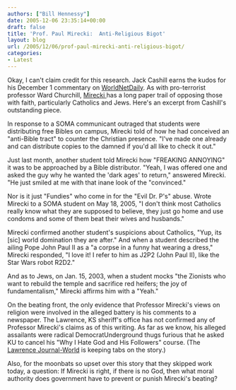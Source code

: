 ```yaml
---
authors: ["Bill Hennessy"]
date: 2005-12-06 23:35:14+00:00
draft: false
title: 'Prof. Paul Mirecki:  Anti-Religious Bigot'
layout: blog
url: /2005/12/06/prof-paul-mirecki-anti-religious-bigot/
categories:
- Latest
---
```


Okay, I can't claim credit for this research.  Jack Cashill earns the kudos for his December 1 commentary on [WorldNetDaily](https://www.wnd.com/news/article.asp?ARTICLE_ID=47664).  As with pro-terrorist professor Ward Churchill, [Mirecki ](https://www.billhennessy.com/?p=886)has a long paper trail of opposing those with faith, particularly Catholics and Jews.  Here's an excerpt from Cashill's outstanding piece.



> 
In response to a SOMA communicant outraged that students were distributing free Bibles on campus, Mirecki told of how he had conceived an "anti-Bible tract" to counter the Christian presence. "I've made one already and can distribute copies to the damned if you'd all like to check it out."

Just last month, another student told Mirecki how "FREAKING ANNOYING" it was to be approached by a Bible distributor. "Yeah, I was offered one and asked the guy why he wanted the 'dark ages' to return," answered Mirecki. "He just smiled at me with that inane look of the "convinced."

Nor is it just "Fundies" who come in for the "Evil Dr. P's" abuse. Wrote Mirecki to a SOMA student on May 18, 2005, "I don't think most Catholics really know what they are supposed to believe, they just go home and use condoms and some of them beat their wives and husbands."

Mirecki confirmed another student's suspicions about Catholics, "Yup, its [sic] world domination they are after." And when a student described the ailing Pope John Paul II as a "a corpse in a funny hat wearing a dress," Mirecki responded, "I love it! I refer to him as J2P2 (John Paul II), like the Star Wars robot R2D2."

And as to Jews, on Jan. 15, 2003, when a student mocks "the Zionists who want to rebuild the temple and sacrifice red heifers; the joy of fundamentalism," Mirecki affirms him with a "Yeah." 



On the beating front, the only evidence that Professor Mirecki's views on religion were involved in the alleged battery is his comments to a newspaper.  The Lawrence, KS sheriff's office has not confirmed any of Professor Mirecki's claims as of this writing.  As far as we know, his alleged assailants were radical DemocratUnderground thugs furious that he asked KU to cancel his "Why I Hate God and His Followers" course.  (The[ Lawrence Journal-World](https://www2.ljworld.com/news/2005/dec/05/mirecki_hospitalized_after_beating/?breaking) is keeping tabs on the story.)

Also, for the moonbats so upset over this story that they skipped work today, a question:  If Mirecki is right, if there is no God, then what moral authority does government have to prevent or punish Mirecki's beating?


